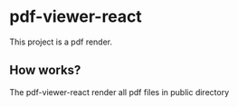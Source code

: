 # pdf-viewer-react

This project is a pdf render.

## How works?

The pdf-viewer-react render all pdf files in public directory

